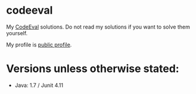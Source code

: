 # codeeval

My <a href="http://codeeval.com">CodeEval</a> solutions.
Do not read my solutions if you want to solve them yourself.

My profile is <a href="https://www.codeeval.com/profile/zeitlinger/">public profile</a>.

# Versions unless otherwise stated:

* Java: 1.7 / Junit 4.11
